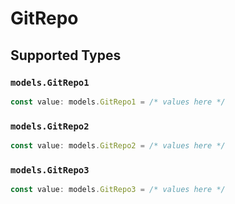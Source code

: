 # GitRepo


## Supported Types

### `models.GitRepo1`

```typescript
const value: models.GitRepo1 = /* values here */
```

### `models.GitRepo2`

```typescript
const value: models.GitRepo2 = /* values here */
```

### `models.GitRepo3`

```typescript
const value: models.GitRepo3 = /* values here */
```

